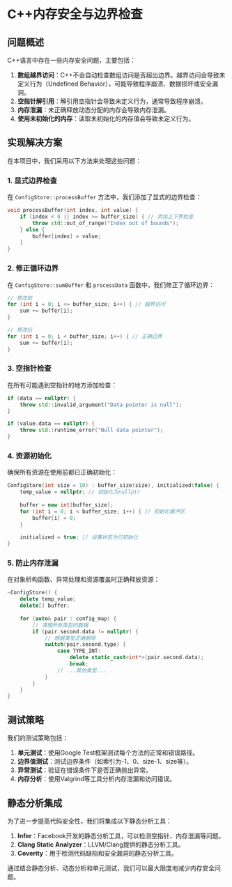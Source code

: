 # C++内存安全与边界检查

## 问题概述

C++语言中存在一些内存安全问题，主要包括：

1. **数组越界访问**：C++不会自动检查数组访问是否超出边界。越界访问会导致未定义行为（Undefined Behavior），可能导致程序崩溃、数据损坏或安全漏洞。
2. **空指针解引用**：解引用空指针会导致未定义行为，通常导致程序崩溃。
3. **内存泄漏**：未正确释放动态分配的内存会导致内存泄漏。
4. **使用未初始化的内存**：读取未初始化的内存值会导致未定义行为。

## 实现解决方案

在本项目中，我们采用以下方法来处理这些问题：

### 1. 显式边界检查

在 `ConfigStore::processBuffer` 方法中，我们添加了显式的边界检查：

```cpp
void processBuffer(int index, int value) {
    if (index < 0 || index >= buffer_size) { // 添加上下界检查
        throw std::out_of_range("Index out of bounds");
    } else {
        buffer[index] = value;
    }
}
```

### 2. 修正循环边界

在 `ConfigStore::sumBuffer` 和 `processData` 函数中，我们修正了循环边界：

```cpp
// 修改前
for (int i = 0; i <= buffer_size; i++) { // 越界访问
    sum += buffer[i];
}

// 修改后
for (int i = 0; i < buffer_size; i++) { // 正确边界
    sum += buffer[i];
}
```

### 3. 空指针检查

在所有可能遇到空指针的地方添加检查：

```cpp
if (data == nullptr) {
    throw std::invalid_argument("Data pointer is null");
}

if (value.data == nullptr) {
    throw std::runtime_error("Null data pointer");
}
```

### 4. 资源初始化

确保所有资源在使用前都已正确初始化：

```cpp
ConfigStore(int size = 10) : buffer_size(size), initialized(false) {
    temp_value = nullptr; // 初始化为nullptr
    
    buffer = new int[buffer_size];
    for (int i = 0; i < buffer_size; i++) { // 初始化缓冲区
        buffer[i] = 0;
    }
    
    initialized = true; // 设置状态为已初始化
}
```

### 5. 防止内存泄漏

在对象析构函数、异常处理和资源覆盖时正确释放资源：

```cpp
~ConfigStore() {
    delete temp_value;
    delete[] buffer;
    
    for (auto& pair : config_map) {
        // 清理所有类型的数据
        if (pair.second.data != nullptr) {
            // 根据类型正确删除
            switch(pair.second.type) {
                case TYPE_INT:
                    delete static_cast<int*>(pair.second.data);
                    break;
                // ...其他类型...
            }
        }
    }
}
```

## 测试策略

我们的测试策略包括：

1. **单元测试**：使用Google Test框架测试每个方法的正常和错误路径。
2. **边界值测试**：测试边界条件（如索引为-1、0、size-1、size等）。
3. **异常测试**：验证在错误条件下是否正确抛出异常。
4. **内存分析**：使用Valgrind等工具分析内存泄漏和访问错误。

## 静态分析集成

为了进一步提高代码安全性，我们将集成以下静态分析工具：

1. **Infer**：Facebook开发的静态分析工具，可以检测空指针、内存泄漏等问题。
2. **Clang Static Analyzer**：LLVM/Clang提供的静态分析工具。
3. **Coverity**：用于检测代码缺陷和安全漏洞的静态分析工具。

通过结合静态分析、动态分析和单元测试，我们可以最大限度地减少内存安全问题。 